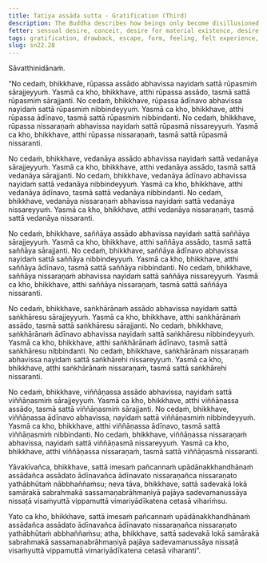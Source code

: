 ```yaml
---
title: Tatiya assāda sutta - Gratification (Third)
description: The Buddha describes how beings only become disillusioned with and escape from the five aggregates when they directly know their gratification, drawback, and escape as they truly are.
fetter: sensual desire, conceit, desire for material existence, desire for immaterial existence, ignorance
tags: gratification, drawback, escape, form, feeling, felt experience, perception, volitional formations, consciousness, directly knowing, full understanding, liberation, pleasure, enjoyment, disenchantment, sn, sn22-34, sn22
slug: sn22.28
---
```


Sāvatthinidānaṁ.

“No cedaṁ, bhikkhave, rūpassa assādo abhavissa nayidaṁ sattā rūpasmiṁ sārajjeyyuṁ. Yasmā ca kho, bhikkhave, atthi rūpassa assādo, tasmā sattā rūpasmiṁ sārajjanti. No cedaṁ, bhikkhave, rūpassa ādīnavo abhavissa nayidaṁ sattā rūpasmiṁ nibbindeyyuṁ. Yasmā ca kho, bhikkhave, atthi rūpassa ādīnavo, tasmā sattā rūpasmiṁ nibbindanti. No cedaṁ, bhikkhave, rūpassa nissaraṇaṁ abhavissa nayidaṁ sattā rūpasmā nissareyyuṁ. Yasmā ca kho, bhikkhave, atthi rūpassa nissaraṇaṁ, tasmā sattā rūpasmā nissaranti.

No cedaṁ, bhikkhave, vedanāya assādo abhavissa nayidaṁ sattā vedanāya sārajjeyyuṁ. Yasmā ca kho, bhikkhave, atthi vedanāya assādo, tasmā sattā vedanāya sārajjanti. No cedaṁ, bhikkhave, vedanāya ādīnavo abhavissa nayidaṁ sattā vedanāya nibbindeyyuṁ. Yasmā ca kho, bhikkhave, atthi vedanāya ādīnavo, tasmā sattā vedanāya nibbindanti. No cedaṁ, bhikkhave, vedanāya nissaraṇaṁ abhavissa nayidaṁ sattā vedanāya nissareyyuṁ. Yasmā ca kho, bhikkhave, atthi vedanāya nissaraṇaṁ, tasmā sattā vedanāya nissaranti.

No cedaṁ, bhikkhave, saññāya assādo abhavissa nayidaṁ sattā saññāya sārajjeyyuṁ. Yasmā ca kho, bhikkhave, atthi saññāya assādo, tasmā sattā saññāya sārajjanti. No cedaṁ, bhikkhave, saññāya ādīnavo abhavissa nayidaṁ sattā saññāya nibbindeyyuṁ. Yasmā ca kho, bhikkhave, atthi saññāya ādīnavo, tasmā sattā saññāya nibbindanti. No cedaṁ, bhikkhave, saññāya nissaraṇaṁ abhavissa nayidaṁ sattā saññāya nissareyyuṁ. Yasmā ca kho, bhikkhave, atthi saññāya nissaraṇaṁ, tasmā sattā saññāya nissaranti.

No cedaṁ, bhikkhave, saṅkhārānaṁ assādo abhavissa nayidaṁ sattā saṅkhāresu sārajjeyyuṁ. Yasmā ca kho, bhikkhave, atthi saṅkhārānaṁ assādo, tasmā sattā saṅkhāresu sārajjanti. No cedaṁ, bhikkhave, saṅkhārānaṁ ādīnavo abhavissa nayidaṁ sattā saṅkhāresu nibbindeyyuṁ. Yasmā ca kho, bhikkhave, atthi saṅkhārānaṁ ādīnavo, tasmā sattā saṅkhāresu nibbindanti. No cedaṁ, bhikkhave, saṅkhārānaṁ nissaraṇaṁ abhavissa nayidaṁ sattā saṅkhārehi nissareyyuṁ. Yasmā ca kho, bhikkhave, atthi saṅkhārānaṁ nissaraṇaṁ, tasmā sattā saṅkhārehi nissaranti.

No cedaṁ, bhikkhave, viññāṇassa assādo abhavissa, nayidaṁ sattā viññāṇasmiṁ sārajjeyyuṁ. Yasmā ca kho, bhikkhave, atthi viññāṇassa assādo, tasmā sattā viññāṇasmiṁ sārajjanti. No cedaṁ, bhikkhave, viññāṇassa ādīnavo abhavissa, nayidaṁ sattā viññāṇasmiṁ nibbindeyyuṁ. Yasmā ca kho, bhikkhave, atthi viññāṇassa ādīnavo, tasmā sattā viññāṇasmiṁ nibbindanti. No cedaṁ, bhikkhave, viññāṇassa nissaraṇaṁ abhavissa, nayidaṁ sattā viññāṇasmā nissareyyuṁ. Yasmā ca kho, bhikkhave, atthi viññāṇassa nissaraṇaṁ, tasmā sattā viññāṇasmā nissaranti.

Yāvakīvañca, bhikkhave, sattā imesaṁ pañcannaṁ upādānakkhandhānaṁ assādañca assādato ādīnavañca ādīnavato nissaraṇañca nissaraṇato yathābhūtaṁ nābbhaññaṁsu; neva tāva, bhikkhave, sattā sadevakā lokā samārakā sabrahmakā sassamaṇabrāhmaṇiyā pajāya sadevamanussāya nissaṭā visaṁyuttā vippamuttā vimariyādīkatena cetasā vihariṁsu.

Yato ca kho, bhikkhave, sattā imesaṁ pañcannaṁ upādānakkhandhānaṁ assādañca assādato ādīnavañca ādīnavato nissaraṇañca nissaraṇato yathābhūtaṁ abbhaññaṁsu; atha, bhikkhave, sattā sadevakā lokā samārakā sabrahmakā sassamaṇabrāhmaṇiyā pajāya sadevamanussāya nissaṭā visaṁyuttā vippamuttā vimariyādīkatena cetasā viharanti”.
